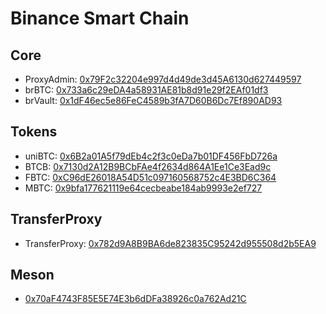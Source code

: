 # Binance Smart Chain

## Core

- ProxyAdmin: [0x79F2c32204e997d4d49de3d45A6130d627449597](https://bscscan.com/address/0x79f2c32204e997d4d49de3d45a6130d627449597)
- brBTC: [0x733a6c29eDA4a58931AE81b8d91e29f2EAf01df3](https://bscscan.com/token/0x733a6c29eda4a58931ae81b8d91e29f2eaf01df3)
- brVault: [0x1dF46ec5e86FeC4589b3fA7D60B6Dc7Ef890AD93](https://bscscan.com/address/0x1df46ec5e86fec4589b3fa7d60b6dc7ef890ad93)

## Tokens
- uniBTC: [0x6B2a01A5f79dEb4c2f3c0eDa7b01DF456FbD726a](https://bscscan.com/token/0x6b2a01a5f79deb4c2f3c0eda7b01df456fbd726a)
- BTCB: [0x7130d2A12B9BCbFAe4f2634d864A1Ee1Ce3Ead9c](https://bscscan.com/token/0x7130d2a12b9bcbfae4f2634d864a1ee1ce3ead9c)
- FBTC: [0xC96dE26018A54D51c097160568752c4E3BD6C364](https://bscscan.com/token/0xc96de26018a54d51c097160568752c4e3bd6c364)
- MBTC: [0x9bfa177621119e64cecbeabe184ab9993e2ef727](https://bscscan.com/token/0x9bfa177621119e64cecbeabe184ab9993e2ef727)

## TransferProxy
- TransferProxy: [0x782d9A8B9BA6de823835C95242d955508d2b5EA9](https://bscscan.com/address/0x782d9a8b9ba6de823835c95242d955508d2b5ea9)

## Meson

[//]: # (https://bscscan.com/tx/0xacef690be87e07bdc1dc1c4001fd1db4b7ce401ae6f5fe387a44e483943bde0d)
- [0x70aF4743F85E5E74E3b6dDFa38926c0a762Ad21C](https://bscscan.com/address/0x70aF4743F85E5E74E3b6dDFa38926c0a762Ad21C)
